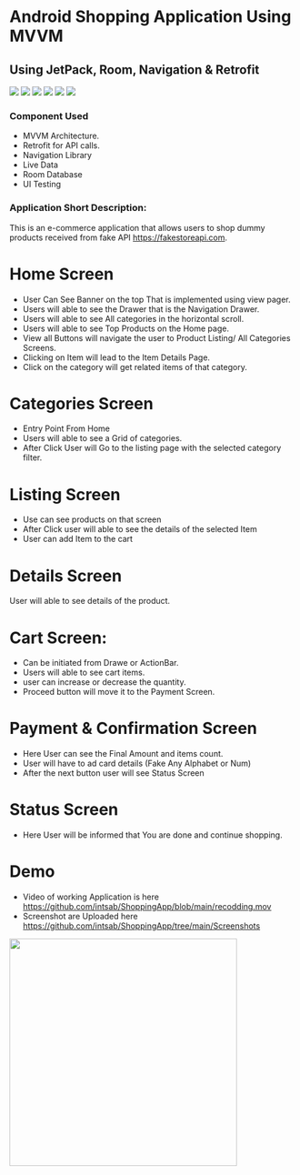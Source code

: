 # Android Shopping Application Using MVVM

## Using JetPack, Room, Navigation & Retrofit
![](https://img.shields.io/badge/android-Java-green) ![](https://img.shields.io/badge/JetPack-Navigation-orange) ![](https://img.shields.io/badge/JetPack-Room-blue) ![](https://img.shields.io/badge/android-LiveData-green) ![](https://img.shields.io/badge/Architecture-MVVM-red) ![](https://img.shields.io/badge/TDD-Espresso-brightgreen)

### Component Used
- MVVM Architecture.
- Retrofit for API calls.
- Navigation Library
- Live Data
- Room Database
- UI Testing

### Application Short Description:
 This is an e-commerce application that allows users to shop dummy products received from fake API https://fakestoreapi.com.

# Home Screen
- User Can See Banner on the top That is implemented using view pager.
- Users will able to see the Drawer that is the Navigation Drawer.
- Users will able to see All categories in the horizontal scroll.
- Users will able to see Top Products on the Home page.
- View all Buttons will navigate the user to Product Listing/ All Categories Screens.
- Clicking on Item will lead to the Item Details Page.
- Click on the category will get related items of that category.
# Categories Screen
- Entry Point From Home
- Users will able to see a Grid of categories.
- After Click User will Go to the listing page with the selected category filter.
# Listing Screen
- Use can see products on that screen 
- After Click user will able to see the details of the selected Item
- User can add Item to the cart
# Details Screen
User will able to see details of the product.
# Cart Screen:
- Can be initiated from Drawe or ActionBar.
- Users will able to see cart items.
- user can increase or decrease the quantity.
- Proceed button will move it to the Payment Screen.
# Payment & Confirmation Screen
- Here User can see the Final Amount and items count.
- User will have to ad card details (Fake Any Alphabet or Num)
- After the next button user will see Status Screen
# Status Screen
- Here User will be informed that You are done and continue shopping.

# Demo
- Video of working Application is here https://github.com/intsab/ShoppingApp/blob/main/recodding.mov 
- Screenshot are Uploaded here https://github.com/intsab/ShoppingApp/tree/main/Screenshots


<img src="https://github.com/intsab/ShoppingApp/blob/main/recodding.gif"  height="400" />


